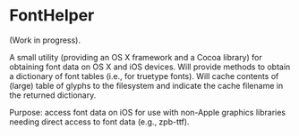 FontHelper
==========

(Work in progress).

A small utility (providing an OS X framework and a Cocoa library) for
obtaining font data on OS X and iOS devices.  Will provide methods to
obtain a dictionary of font tables (i.e., for truetype fonts).  Will
cache contents of (large) table of glyphs to the filesystem and
indicate the cache filename in the returned dictionary.

Purpose: access font data on iOS for use with non-Apple graphics
libraries needing direct access to font data (e.g., zpb-ttf).

